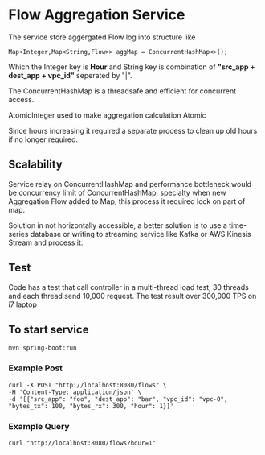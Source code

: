 # Flow Aggregation Service

The service store aggergated Flow log into structure like
```
Map<Integer,Map<String,Flow>> aggMap = ConcurrentHashMap<>();
```
Which the Integer key is **Hour** and String key is combination of **"src_app + dest_app + vpc_id"** seperated by "|".

The ConcurrentHashMap is a threadsafe and efficient for concurrent access.

AtomicInteger used to make aggregation calculation Atomic

Since hours increasing it required a separate process to clean up old hours if no longer required.

## Scalability
Service relay on ConcurrentHashMap and performance bottleneck would be concurrency limit of ConcurrentHashMap, 
specialty when new Aggregation Flow added to Map, this process it required lock on part of map.

Solution in not horizontally accessible, a better solution is to use a time-series database or writing to 
streaming service like Kafka or AWS Kinesis Stream and process it.

## Test 
Code has a test that call controller in a multi-thread load test, 30 threads and each thread send 10,000 request.
The test result over 300,000 TPS on i7 laptop


## To start service
```
mvn spring-boot:run
```

### Example Post
```
curl -X POST "http://localhost:8080/flows" \
-H 'Content-Type: application/json' \
-d '[{"src_app": "foo", "dest_app": "bar", "vpc_id": "vpc-0", "bytes_tx": 100, "bytes_rx": 300, "hour": 1}]'
```

### Example Query
```
curl "http://localhost:8080/flows?hour=1"
```
